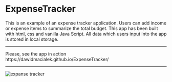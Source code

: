# ExpenseTracker

This is an example of an expense tracker application. Users can add income or expense items to summarize the total budget. This app has been built with html, css and vanilla Java Script. All data which users input into the app is stored in local storage.
<hr>
Please, see the app in action https://dawidmacialek.github.io/ExpenseTracker/
<hr>

![expanse tracker](https://user-images.githubusercontent.com/78161395/156926937-087e90d7-8ce7-4573-b464-cf6e0ff0fe63.png)
